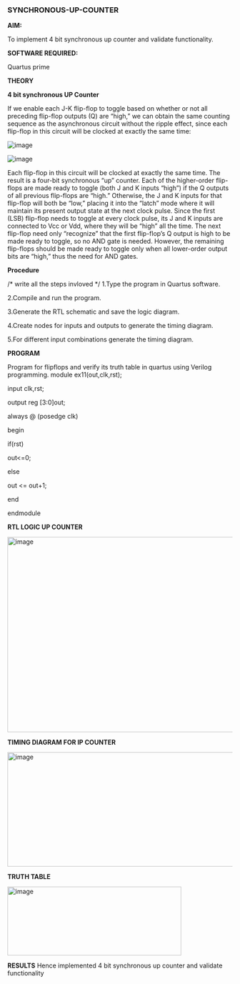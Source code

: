 ### SYNCHRONOUS-UP-COUNTER

**AIM:**

To implement 4 bit synchronous up counter and validate functionality.

**SOFTWARE REQUIRED:**

Quartus prime

**THEORY**

**4 bit synchronous UP Counter**

If we enable each J-K flip-flop to toggle based on whether or not all preceding flip-flop outputs (Q) are “high,” we can obtain the same counting sequence as the asynchronous circuit without the ripple effect, since each flip-flop in this circuit will be clocked at exactly the same time:

![image](https://github.com/naavaneetha/SYNCHRONOUS-UP-COUNTER/assets/154305477/d5db3fa0-e413-404c-b80e-b2f39d82e7e8)


![image](https://github.com/naavaneetha/SYNCHRONOUS-UP-COUNTER/assets/154305477/52cb61eb-d04b-442d-810c-31185a68410b)

Each flip-flop in this circuit will be clocked at exactly the same time.
The result is a four-bit synchronous “up” counter. Each of the higher-order flip-flops are made ready to toggle (both J and K inputs “high”) if the Q outputs of all previous flip-flops are “high.”
Otherwise, the J and K inputs for that flip-flop will both be “low,” placing it into the “latch” mode where it will maintain its present output state at the next clock pulse.
Since the first (LSB) flip-flop needs to toggle at every clock pulse, its J and K inputs are connected to Vcc or Vdd, where they will be “high” all the time.
The next flip-flop need only “recognize” that the first flip-flop’s Q output is high to be made ready to toggle, so no AND gate is needed.
However, the remaining flip-flops should be made ready to toggle only when all lower-order output bits are “high,” thus the need for AND gates.

**Procedure**

/* write all the steps invloved */
1.Type the program in Quartus software.

2.Compile and run the program.

3.Generate the RTL schematic and save the logic diagram.

4.Create nodes for inputs and outputs to generate the timing diagram.

5.For different input combinations generate the timing diagram.



**PROGRAM**

 Program for flipflops and verify its truth table in quartus using Verilog programming. 
module ex11(out,clk,rst);

input clk,rst;

output reg [3:0]out;

always @ (posedge clk)

begin

if(rst)

out<=0;

else

out <= out+1;

end

endmodule


**RTL LOGIC UP COUNTER**

<img width="797" height="437" alt="image" src="https://github.com/user-attachments/assets/d0384307-4992-40db-90f7-5369117a72fc" />


**TIMING DIAGRAM FOR IP COUNTER**

<img width="1182" height="256" alt="image" src="https://github.com/user-attachments/assets/98229403-b9c5-48bf-87e8-470dbde5625e" />


**TRUTH TABLE**

<img width="389" height="154" alt="image" src="https://github.com/user-attachments/assets/0523b211-da8e-4dd6-b7f1-e654142e7351" />


**RESULTS**
Hence implemented 4 bit synchronous up counter and validate functionality
